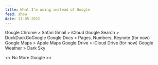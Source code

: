 ```yaml
---
title: What I’m using instead of Google
feed: show
date: 11-05-2022
---
```


Google Chrome > Safari
Gmail > iCloud
Google Search > DuckDuckGoGoogle 
Google Docs > Pages, Numbers, Keynote (for now)
Google Maps > Apple Maps
Google Drive  > iCloud Drive (for now)
Google Weather > Dark Sky

<< No More Google >>